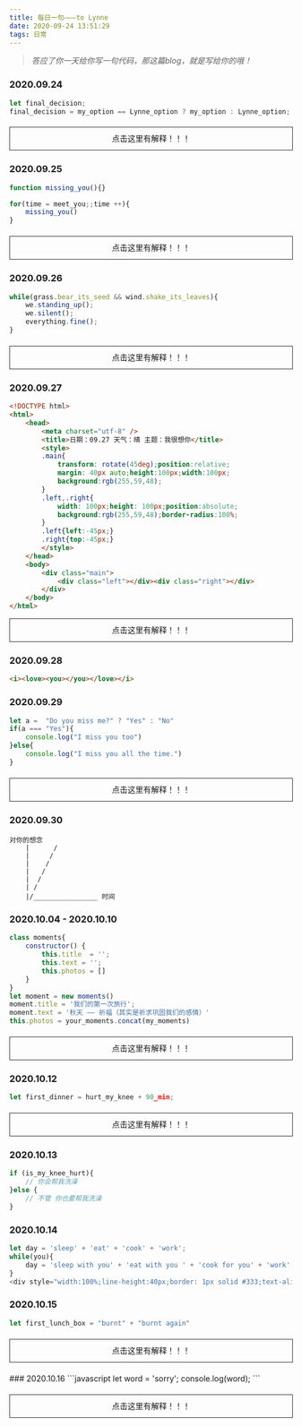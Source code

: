 ```yaml
---
title: 每日一句———to Lynne
date: 2020-09-24 13:51:29
tags: 日常
---
```


> *答应了你一天给你写一句代码，那这篇blog，就是写给你的哦！*


### 2020.09.24

```javascript
let final_decision;
final_decision = my_option == Lynne_option ? my_option : Lynne_option;
```
<div style="width:100%;line-height:40px;border: 1px solid #333;text-align:center;margin:20px auto;" onclick="this.innerHTML = '意见一致的时候听我的，意见不同的时候听老婆的！'">点击这里有解释！！！</div>

### 2020.09.25

```javascript
function missing_you(){}

for(time = meet_you;;time ++){
    missing_you()
}
```
<div style="width:100%;line-height:40px;border: 1px solid #333;text-align:center;margin:20px auto;" onclick="this.innerHTML = '自从遇见了你，就不停地想你。'">点击这里有解释！！！</div>

### 2020.09.26

```javascript
while(grass.bear_its_seed && wind.shake_its_leaves){
    we.standing_up();
    we.silent();
    everything.fine();
}
```
<div style="width:100%;line-height:40px;border: 1px solid #333;text-align:center;margin:20px auto;" onclick="this.innerHTML = '草在结它的种子<br/>风在摇它的叶子<br/>我们站着，不说话<br/>就十分美好<br/> —— 选自顾城《门前》'">点击这里有解释！！！</div>

### 2020.09.27
```html
<!DOCTYPE html>
<html>
    <head>
        <meta charset="utf-8" />
        <title>日期：09.27 天气：晴 主题：我很想你</title>
        <style>
        .main{
            transform: rotate(45deg);position:relative;
            margin: 40px auto;height:100px;width:100px;
            background:rgb(255,59,48);
        }
        .left,.right{
            width: 100px;height: 100px;position:absolute;
            background:rgb(255,59,48);border-radius:100%;
        }
        .left{left:-45px;}
        .right{top:-45px;}
        </style>
    </head>
    <body>
        <div class="main">
            <div class="left"></div><div class="right"></div>
        </div>
    </body>
</html>
```
<div style="width:100%;line-height:40px;border:1px solid #333;text-align:center;margin:10px auto;" onclick="this.innerHTML=`<p>画出来是这样的东西:</p><div class='main' style='margin:40px auto;width:100px;height:100px;background:rgb(255,59,48);transform:rotate(45deg);position:relative;'><div class='left' style='position:absolute;width:100px;height:100px;background:rgb(255,59,48);left:-45px;border-radius:100%;'></div><div class='right' style='position:absolute;width:100px;height:100px;background:rgb(255,59,48);top:-45px;border-radius:100%;'></div></div>`">点击这里有解释！！！</div> 

### 2020.09.28
```html
<i><love><you></you></love></i>
```

### 2020.09.29
```javascript
let a =  "Do you miss me?" ? "Yes" : "No"
if(a === "Yes"){
    console.log("I miss you too")
}else{
    console.log("I miss you all the time.")
}
```
<div style="width:100%;line-height:40px;border: 1px solid #333;text-align:center;margin:20px auto;" onclick="this.innerHTML = '<br>在你想念我的时候，我也想念着你。<br>在你不想念我的时候，我也一直想念着你。'">点击这里有解释！！！</div>

### 2020.09.30
```
对你的想念
    |      /
    |     /
    |    /
    |   /
    |  /
    | /
    |/________________ 时间
```

### 2020.10.04 - 2020.10.10

```javascript
class moments{
    constructor() {
        this.title  = '';
        this.text = '';
        this.photos = []
    }
}
let moment = new moments()
moment.title = '我们的第一次旅行';
moment.text = '秋天 —— 祈福（其实是祈求巩固我们的感情）'
this.photos = your_moments.concat(my_moments)
```
<div style="width:100%;line-height:40px;border: 1px solid #333;text-align:center;margin:20px auto;" onclick="this.innerHTML = '今天的朋友圈主题是我们的旅游，有你我拍的照片，是我想记录的瞬间。<br>有我说我要去车站接你最后变成你在里面等我的瞬间<br>有你带我去吃的超足料的鸭血粉丝汤，因为你不停的给我夹鸭内脏<br>有你生日零点，我却怎么都推不醒的瞬间<br>有去夜游秦淮的时候你拼命按住我不去游船的瞬间<br>有在玄武湖上放肆亲你的瞬间<br>有在寺庙写下共同愿望的瞬间<br>有第一次一起坐动车我睡趴在你身上的瞬间<br>有在西湖环湖骑行我一路跟在你后面慢慢骑，就一个片刻骑到你前面就差点要把你弄丢的瞬间<br>有在民宿因为我不知道怎么解释然后一口闷掉你说要一起喝的酒的瞬间<br>有在寺庙我在排队刻意移来移去想和你一起跪拜结果还是没能同时的瞬间<br>有你仿佛被我传染在寺庙迷路大半圈结果把自己累的要死的瞬间<br>有在民宿自己调配苏打水和烈酒最后发现意外好喝的酒然后你干了大半杯的瞬间<br>有在音乐节你叫我去拍烟花结果我帮人家小情侣拍了段浪漫的小视频你疯狂嘲笑我的瞬间<br>还有好多好多难忘的瞬间，未完待续...'">点击这里有解释！！！</div>

### 2020.10.12
```javascript
let first_dinner = hurt_my_knee + 90_min;
```
<div style="width:100%;line-height:40px;border: 1px solid #333;text-align:center;margin:20px auto;" onclick="this.innerHTML = '我们在新家的第一顿自己做饭等于追了你然后扑街和忙活了一个半小时'">点击这里有解释！！！</div>

### 2020.10.13
```javascript
if (is_my_knee_hurt){
    // 你会帮我洗澡
}else {
    // 不管 你也要帮我洗澡
}
```

### 2020.10.14
```javascript
let day = 'sleep' + 'eat' + 'cook' + 'work';
while(you){
    day = 'sleep with you' + 'eat with you ' + 'cook for you' + 'work'
}
<div style="width:100%;line-height:40px;border: 1px solid #333;text-align:center;margin:20px auto;" onclick="this.innerHTML = '<br>之前的生活是很规律 现在的生活也很规律<br>但是不一样了 因为有了你'">点击这里有解释！！！</div>
```
### 2020.10.15
```javascript
let first_lunch_box = "burnt" + "burnt again"
```
<div style="width:100%;line-height:40px;border: 1px solid #333;text-align:center;margin:20px auto;" onclick="this.innerHTML = '<br>你说要做便当<br>你说菜糊了 过了一会 菜又糊了<br>你怎么那么可爱<br>我其实很感动 嘴上嫌弃着 但是我知道这对你来说很不容易了<br>毕竟你那么虚（别打我！）'">点击这里有解释！！！</div>
### 2020.10.16
```javascript
let word = 'sorry';
console.log(word);  
```
<div style="width:100%;line-height:40px;border: 1px solid #333;text-align:center;margin:20px auto;" onclick="this.innerHTML = '每天都在自我怀疑<br>每次都差强人意<br>什么都学不会<br>怎么就那么菜呢 怎么就那么容易睡不着<br>怎么就是不够细心不够温柔不够细致<br>怎么就一堆毛病 是吧 我不是正常的女孩子<br>哪有女生在怀疑自己不够温柔 有时候甚至无法理解你的情绪<br>为什么总后知后觉然后又一直重复<br>大概总是因为自我检讨->自我慰藉->然后并没有悔改？<br>你要相信这是我给过的最大的温柔 但这说起来又好像很可笑<br>你对我来说 就是很特别<br>特别到我在你的面前总是不知所措 明明是很简单的事情也没处理好 我自己也很无语的那种事情<br>大部分时间的沉默我都是在想 明明是互相喜欢互相关心的两个人 怎么还有这样的矛盾呀<br>你说你喜欢有默契的感觉 偏偏我们就是反向默契 我安慰自己 默契是可以培养的<br>你说你吃软不吃硬 我说我知道啦 可每次你生气的时候我还是不知道怎么示软哄你开心<br>你总说我直男 我总要反应好一会才理解为啥这种思维会忽略别人的感受<br>这么笨的我 还要花多少时间才能学会啊！'">点击这里有解释！！！</div>
